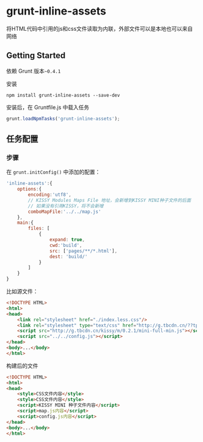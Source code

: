 # grunt-inline-assets

将HTML代码中引用的js和css文件读取为内联，外部文件可以是本地也可以来自网络

## Getting Started

依赖 Grunt 版本`~0.4.1`

安装

```shell
npm install grunt-inline-assets --save-dev
```

安装后，在 Gruntfile.js 中载入任务

```js
grunt.loadNpmTasks('grunt-inline-assets');
```

## 任务配置

### 步骤

在 `grunt.initConfig()` 中添加的配置：

```js
'inline-assets':{
	options:{
		encoding:'utf8',
		// KISSY Modules Maps File 地址，会新增到KISSY MINI种子文件的后面
		// 如果没有引用KISSY，将不会新增
		comboMapFile:'../../map.js'
	},
	main:{
		files: [
			{
				expand: true,
				cwd:'build',
				src: ['pages/**/*.html'],
				dest: 'build/'
			}
		]
	}
}
```

比如源文件：

```html
<!DOCTYPE HTML>
<html>
<head>
	<link rel="stylesheet" href="./index.less.css"/>
	<link rel="stylesheet" type="text/css" href="http://g.tbcdn.cn/??tpi/pi/1.1.0/base/index-min.css" />
	<script src="http://g.tbcdn.cn/kissy/m/0.2.1/mini-full-min.js"></script>
	<script src="../../config.js"></script>
</head>
<body>...</body>
</html>
```

构建后的文件

```html
<!DOCTYPE HTML>
<html>
<head>
	<style>CSS文件内容</style>
	<style>CSS文件内容</style>
	<script>KISSY MINI 种子文件内容</script>
	<script>map.js内容</script>
	<script>config.js内容</script>
</head>
<body>...</body>
</html>
```

